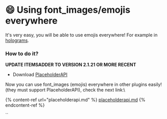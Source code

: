 # 😄 Using font\_images/emojis everywhere

It's very easy, you will be able to use emojis everywhere! For example in [holograms](../compatibility-with-other-plugins/compatible/holographic-displays.md).

### How to do it?

**UPDATE ITEMSADDER TO VERSION 2.1.21 OR MORE RECENT**

* Download [PlaceholderAPI](https://www.spigotmc.org/resources/placeholderapi.6245/)

Now you can use font\_images (emojis) everywhere in other plugins easily! (they must support PlaceholderAPI), check the next link:\


{% content-ref url="placeholderapi.md" %}
[placeholderapi.md](placeholderapi.md)
{% endcontent-ref %}



``
